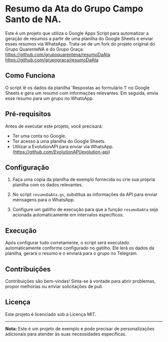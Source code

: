 # Resumo da Ata do Grupo Campo Santo de NA.

Este é um projeto que utiliza o Google Apps Script para automatizar a geração de resumos a partir de uma planilha do Google Sheets e enviar esses resumos via WhatsApp.
Trata-se de um fork do projeto original do Grupo QuarenteNA e do Grupo Graça: https://github.com/grupoquarentena/resumoDaAta https://github.com/grupograca/resumoDaAta

## Como Funciona

O script lê os dados da planilha 'Respostas ao formulário 1' no Google Sheets e gera um resumo com informações relevantes. Em seguida, envia esse resumo para um grupo no WhatsApp.

## Pré-requisitos

Antes de executar este projeto, você precisará:

- Ter uma conta no Google.
- Ter acesso a uma planilha do Google Sheets.
- Utilizar a EvolutionAPI para enviar via WhatsApp.
  (https://github.com/EvolutionAPI/evolution-api)

## Configuração

1. Faça uma cópia da planilha de exemplo fornecida ou crie sua própria planilha com os dados relevantes.

2. No script `resumoDaAta.gs`, substitua as informações da API para enviar mensagens para o WhatsApp.

3. Configure um gatilho de execução para que a função `resumoDaAta` seja acionada automaticamente em intervalos específicos.

## Execução

Após configurar tudo corretamente, o script será executado automaticamente conforme configurado no gatilho. Ele lerá os dados da planilha, gerará o resumo e o enviará para o grupo no Telegram.

## Contribuições

Contribuições são bem-vindas! Sinta-se à vontade para abrir problemas, propor melhorias ou enviar solicitações de pull.

## Licença

Este projeto é licenciado sob a Licença MIT.

---

**Nota:** Este é um projeto de exemplo e pode precisar de personalizações adicionais para atender às suas necessidades específicas.
